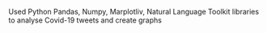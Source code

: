 Used Python Pandas, Numpy, Marplotliv, Natural Language Toolkit libraries to analyse Covid-19 tweets and create graphs
